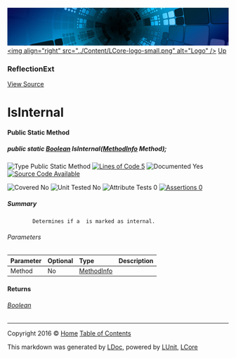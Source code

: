 ![](../Content/LCore-banner-small.png "")
[&lt;img align=&quot;right&quot; src=&quot;../Content/LCore-logo-small.png&quot; alt=&quot;Logo&quot; /&gt;](../../README.md)
[Up](ReflectionExt.md)

### ReflectionExt
[View Source](../Extensions/Reference%20Types/ReflectionExt.cs)

# IsInternal

#### Public Static Method

##### public static <a href="https://msdn.microsoft.com/en-us/library/system.boolean.aspx" alt="">Boolean</a> IsInternal(<a href="https://msdn.microsoft.com/en-us/library/system.reflection.methodinfo.aspx" alt="">MethodInfo</a> Method);

![Type Public Static Method](http://b.repl.ca/v1/Type-Public%20Static%20Method-Blue.png "") [![Lines of Code 5](http://b.repl.ca/v1/Lines%20of%20Code-5-blue.png "")](../Extensions/Reference%20Types/ReflectionExt.cs#L1468)    ![Documented Yes](http://b.repl.ca/v1/Documented-Yes-brightgreen.png "") [![Source Code Available](http://b.repl.ca/v1/Source%20Code-Available-brightgreen.png "")](../Extensions/Reference%20Types/ReflectionExt.cs#L1468)

![Covered No](http://b.repl.ca/v1/Covered-No-red.png "") ![Unit Tested No](http://b.repl.ca/v1/Unit%20Tested-No-lightgrey.png "") ![Attribute Tests 0](http://b.repl.ca/v1/Attribute%20Tests-0-lightgrey.png "") [![Assertions 0](http://b.repl.ca/v1/Assertions-0-lightgrey.png "")](../Extensions/Reference%20Types/ReflectionExt.cs)

##### Summary

            Determines if a  is marked as internal.
            

###### Parameters

Parameter | Optional | Type | Description
:---  | :---  | :---  | :--- 
Method | No | [MethodInfo](https://msdn.microsoft.com/en-us/library/system.reflection.methodinfo.aspx) | 


#### Returns

###### [Boolean](https://msdn.microsoft.com/en-us/library/system.boolean.aspx)



---

Copyright 2016 &copy; [Home](../../README.md) [Table of Contents](../../TableOfContents.md)

This markdown was generated by [LDoc](https://github.com/CodeSingularity/LDoc), powered by [LUnit](https://github.com/CodeSingularity/LUnit), [LCore](https://github.com/CodeSingularity/LCore)
